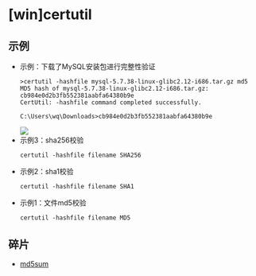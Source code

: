 # \[win]certutil





##

## 示例

-   示例：下载了MySQL安装包进行完整性验证
    ```纯文本
    >certutil -hashfile mysql-5.7.38-linux-glibc2.12-i686.tar.gz md5
    MD5 hash of mysql-5.7.38-linux-glibc2.12-i686.tar.gz:
    cb984e0d2b3fb552381aabfa64380b9e
    CertUtil: -hashfile command completed successfully.

    C:\Users\wq\Downloads>cb984e0d2b3fb552381aabfa64380b9e
    ```
    ![](../image/image_oa1VmXELgd.png)
-   示例3：sha256校验
    ```html
    certutil -hashfile filename SHA256 
    ```
-   示例2：sha1校验
    ```html
    certutil -hashfile filename SHA1
    ```
-   示例1：文件md5校验
    ```html
    certutil -hashfile filename MD5
    ```

## 碎片

-   [md5sum](md5sum_VwXAJvNQQYMGiC39jKG14.md "md5sum")
